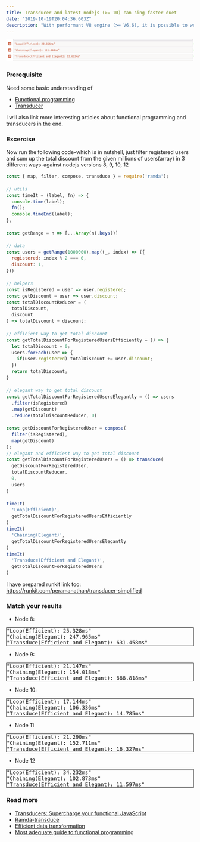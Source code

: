 ```yaml
---
title: Transducer and latest nodejs (>= 10) can sing faster duet
date: "2019-10-19T20:04:36.603Z"
description: "With performant V8 engine (>= V6.6), it is possible to write performant code even with third-party libs"
---
```


![transducer-perf](./transducer-perf.png)

### Prerequisite
Need some basic understanding of
- [Functional programming](https://en.wikipedia.org/wiki/Functional_programming)
- [Transducer](https://jrsinclair.com/articles/2019/magical-mystical-js-transducers/)

I will also link more interesting articles about functional programming and transducers in the end.

### Excercise

Now run the following code-which is in nutshell, just filter registered users and sum up the total discount from the given millions of users(array) in 3 different ways-against nodejs versions 8, 9, 10, 12

```js
const { map, filter, compose, transduce } = require('ramda');

// utils
const timeIt = (label, fn) => {
  console.time(label);
  fn();
  console.timeEnd(label);
};

const getRange = n => [...Array(n).keys()]

// data
const users = getRange(1000000).map((_, index) => ({
  registered: index % 2 === 0,
  discount: 1,
}))

// helpers
const isRegistered = user => user.registered;
const getDiscount = user => user.discount;
const totalDiscountReducer = (
  totalDiscount,
  discount
) => totalDiscount + discount;

// efficient way to get total discount
const getTotalDiscountForRegisteredUsersEfficiently = () => {
  let totalDiscount = 0;
  users.forEach(user => {
    if(user.registered) totalDiscount += user.discount;
  })
  return totalDiscount;
}

// elegant way to get total discount
const getTotalDiscountForRegisteredUsersElegantly = () => users
  .filter(isRegistered)
  .map(getDiscount)
  .reduce(totalDiscountReducer, 0)

const getDiscountForRegisteredUser = compose(
  filter(isRegistered),
  map(getDiscount)
);
// elegant and efficient way to get total discount
const getTotalDiscountForRegisteredUsers = () => transduce(
  getDiscountForRegisteredUser,
  totalDiscountReducer,
  0,
  users
)

timeIt(
  'Loop(Efficient)',
  getTotalDiscountForRegisteredUsersEfficiently
)
timeIt(
  'Chaining(Elegant)',
  getTotalDiscountForRegisteredUsersElegantly
)
timeIt(
  'Transduce(Efficient and Elegant)',
  getTotalDiscountForRegisteredUsers
)
```

I have prepared runkit link too: https://runkit.com/peramanathan/transducer-simplified

### Match your results

- Node 8:
<pre style="border: 1px solid">
"Loop(Efficient): 25.328ms"
"Chaining(Elegant): 247.965ms"
"Transduce(Efficient and Elegant): 631.458ms"
</pre>
- Node 9:
<pre style="border: 1px solid">
"Loop(Efficient): 21.147ms"
"Chaining(Elegant): 154.018ms"
"Transduce(Efficient and Elegant): 688.818ms"
</pre>
- Node 10:
<pre style="border: 1px solid">
"Loop(Efficient): 17.144ms"
"Chaining(Elegant): 106.336ms"
"Transduce(Efficient and Elegant): 14.785ms"
</pre>
- Node 11
<pre style="border: 1px solid">
"Loop(Efficient): 21.290ms"
"Chaining(Elegant): 152.711ms"
"Transduce(Efficient and Elegant): 16.327ms"
</pre>
- Node 12
<pre style="border: 1px solid">
"Loop(Efficient): 34.232ms"
"Chaining(Elegant): 102.873ms"
"Transduce(Efficient and Elegant): 11.597ms"
</pre>

### Read more

- [Transducers: Supercharge your functional JavaScript](https://www.jeremydaly.com/transducers-supercharge-functional-javascript/)
- [Ramda-transduce](https://gist.github.com/craigdallimore/8b5b9d9e445bfa1e383c569e458c3e26)
- [Efficient data transformation](https://www.freecodecamp.org/news/efficient-data-transformations-using-transducers-c779043ba655/)
- [Most adequate guide to functional programming](https://github.com/MostlyAdequate/mostly-adequate-guide)
